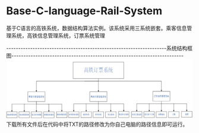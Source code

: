 # Base-C-language-Rail-System
基于C语言的高铁系统，数据结构算法实例。该系统采用三系统嵌套。乘客信息管理系统，高铁信息管理系统，订票系统管理

-------------------------------------------------------------------系统结构框图------------------------------------------------------------------------
![image](https://github.com/xuzhihaoup/Base-C-language-Rail-System/blob/main/11111.jpg)
下载所有文件后在代码中将TXT的路径修改为你自己电脑的路径信息即可运行。

